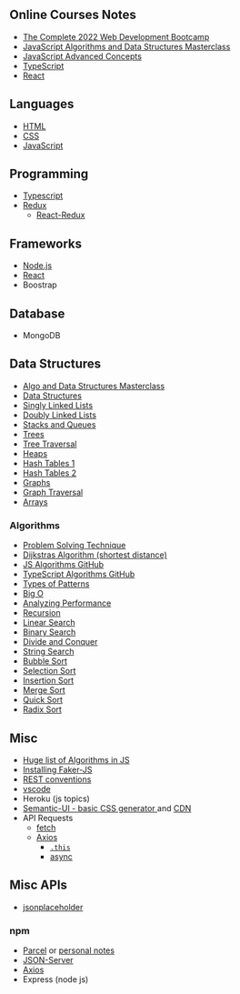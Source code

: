 ## Online Courses Notes
- [The Complete 2022 Web Development Bootcamp](https://www.udemy.com/course/the-complete-web-development-bootcamp/)
- [JavaScript Algorithms and Data Structures Masterclass](https://www.udemy.com/course/js-algorithms-and-data-structures-masterclass/learn/lecture/11382102?start=1#notes)
- [JavaScript Advanced Concepts](https://github.com/Cwarcup/notes/blob/main/root/JS/javascript-advanced-concepts)
- [TypeScript](https://github.com/Cwarcup/notes/blob/main/root/typescript/README.md#projects)
- [React](https://github.com/Cwarcup/react-with-redux#react-with-redux)

## Languages
- [HTML](palceholder)
- [CSS](https://github.com/Cwarcup/notes/root/css/Basic-css.md)
- [JavaScript](https://github.com/Cwarcup/notes/tree/main/root/JS)

## Programming
- [Typescript](https://github.com/Cwarcup/notes/blob/main/root/typescript/README.md)
- [Redux](https://github.com/Cwarcup/notes/blob/main/root/react/react-notes/redux.md#redux)
  - [React-Redux](https://github.com/Cwarcup/notes/blob/main/root/react/react-notes/react-redux.md#L9)

## Frameworks
- [Node.js](https://github.com/Cwarcup/notes/root/nodejs/README.md)
- [React](https://github.com/Cwarcup/notes/tree/main/root/react#react)
- Boostrap

## Database
- MongoDB
  
## Data Structures
- [Algo and Data Structures Masterclass](https://github.com/Cwarcup/code-notes/blob/main/Algo-Data-Structures-Masterclass)
- [Data Structures](https://github.com/Cwarcup/code-notes/blob/main/Data-Structures) 
- [Singly Linked Lists](https://github.com/Cwarcup/notes/blob/main/root/Data-Structures/2-singly-linked-lists.md#L1)
- [Doubly Linked Lists](https://github.com/Cwarcup/notes/blob/main/root/Data-Structures/3-doubly-linked-lists.md)
- [Stacks and Queues](https://github.com/Cwarcup/notes/blob/main/root/Data-Structures/4-stacks-queues.md)
- [Trees](https://github.com/Cwarcup/notes/blob/main/root/Data-Structures/5-Trees.md)
- [Tree Traversal](https://github.com/Cwarcup/notes/blob/main/root/Data-Structures/6-tree-traversal.md)
- [Heaps](https://github.com/Cwarcup/notes/blob/main/root/Data-Structures/7-heaps.md)
- [Hash Tables 1](https://github.com/Cwarcup/notes/blob/main/root/Data-Structures/8-hash-tables.md)
- [Hash Tables 2](https://github.com/Cwarcup/notes/blob/main/root/Data-Structures/hash-tables.md)
- [Graphs](https://github.com/Cwarcup/notes/blob/main/root/Data-Structures/9-graphs.md)
- [Graph Traversal](https://github.com/Cwarcup/notes/blob/main/root/Data-Structures/10-graph-traversal.md)
- [Arrays](https://github.com/Cwarcup/notes/blob/main/root/Data-Structures/arrays.md)


### Algorithms
- [Problem Solving Technique](https://github.com/Cwarcup/notes/blob/main/root/Algorithms-Masterclass/3-Problem-Solving.md)
- [Dijkstras Algorithm (shortest distance)](https://github.com/Cwarcup/code-notes/blob/main/javascript-advanced-concepts)
- [JS Algorithms GitHub](https://github.com/trekhleb/javascript-algorithms)
- [TypeScript Algorithms GitHub](https://github.com/sb-js/typescript-algorithms)
- [Types of Patterns](https://github.com/Cwarcup/notes/blob/main/root/Algorithms-Masterclass/4-Problem-Solving-Patterns.md#L1)
- [Big O](https://github.com/Cwarcup/notes/blob/main/root/Algorithms-Masterclass/1-BigO.md)
- [Analyzing Performance](https://github.com/Cwarcup/notes/blob/main/root/Algorithms-Masterclass/2-Analyzing-Performance-Arrays-Objects.md)
- [Recursion](https://github.com/Cwarcup/notes/blob/main/root/Algorithms-Masterclass/4-Problem-Solving-Patterns.md)
- [Linear Search](https://github.com/Cwarcup/notes/blob/main/root/Algorithms-Masterclass/6-searching-algo.md#linear-search)
- [Binary Search](https://github.com/Cwarcup/notes/blob/main/root/Algorithms-Masterclass/6-searching-algo.md#binary-search)
- [Divide and Conquer](https://github.com/Cwarcup/notes/blob/main/root/Algorithms-Masterclass/6-searching-algo.md#binary-search)
- [String Search](https://github.com/Cwarcup/notes/blob/main/root/Algorithms-Masterclass/6-searching-algo.md#binary-search-pseudocode)
- [Bubble Sort](https://github.com/Cwarcup/notes/blob/main/root/Algorithms-Masterclass/7-sorting-algorithms-bubble.md#bubble-sort)
- [Selection Sort](https://github.com/Cwarcup/notes/blob/main/root/Algorithms-Masterclass/8-Selection-Sort.md#selection-sort)
- [Insertion Sort](https://github.com/Cwarcup/notes/blob/main/root/Algorithms-Masterclass/9-insertion-sort.md#insertion-sort)
- [Merge Sort](https://github.com/Cwarcup/notes/blob/main/root/Algorithms-Masterclass/11-Merge-Sort.md#merge-sort)
- [Quick Sort](https://github.com/Cwarcup/notes/blob/main/root/Algorithms-Masterclass/12-quick-sort.md#quick-sort)
- [Radix Sort](https://github.com/Cwarcup/notes/blob/main/root/Algorithms-Masterclass/13-Radix-sort.md#radix-sort)

## Misc
- [Huge list of Algorithms in JS](https://github.com/trekhleb/javascript-algorithms)
- [Installing Faker-JS](https://github.com/Cwarcup/notes/blob/main/root/typescript/design-pattern/design-pattern.md#design-pattern)
- [REST conventions](https://github.com/Cwarcup/web-framework-typescript-app/blob/main/web-framework-app.md#rest-conventions)
- [vscode](https://github.com/Cwarcup/notes/root/vscode)
- Heroku (js topics)
- [Semantic-UI - basic CSS generator ](https://semantic-ui.com/) and [CDN](https://cdnjs.com/libraries/semantic-ui) 
- API Requests
  - [fetch](https://github.com/Cwarcup/notes/blob/main/root/JS/js-topics/fetch.md#L1)
  - [Axios](https://github.com/Cwarcup/notes/blob/main/root/react/react-notes/Axios.md#axios)
    - [`.this`](https://github.com/Cwarcup/notes/blob/main/root/react/react-notes/Axios.md#return-object-with-then)
    - [async](https://github.com/Cwarcup/notes/blob/main/root/react/react-notes/Axios.md#return-object-with-async)

## Misc APIs
- [jsonplaceholder](https://jsonplaceholder.typicode.com/)

### npm 
- [Parcel](https://parceljs.org/docs/) or [personal notes](https://github.com/Cwarcup/web-framework-typescript-app/blob/main/web-framework-app.md#web-framework-notes)
- [JSON-Server](https://github.com/Cwarcup/web-framework-typescript-app/blob/main/web-framework-app.md#adding-json-server)
- [Axios](https://axios-http.com/docs/intro)
- Express (node js)